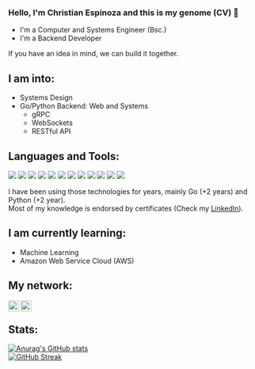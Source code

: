 ### Hello, I'm Christian Espinoza and this is my genome (CV) 👋 



- I'm a Computer and Systems Engineer (Bsc.)
- I'm a Backend Developer  

If you have an idea in mind, we can build it together.


## I am into: 
- Systems Design
- Go/Python Backend: Web and Systems
  - gRPC 
  - WebSockets 
  - RESTful API

## Languages and Tools:  

<img src = "https://img.shields.io/badge/Go-00ADD8?style=flat&logo=go&logoColor=white"> <img src = "https://img.shields.io/badge/Python-3776AB?style=flat&logo=python&logoColor=white">
<img src="https://img.shields.io/badge/Docker-blue?style=flat&logo=docker&logoColor=white">
<img src="https://img.shields.io/badge/FastAPI-00ADD8?style=flat&logo=fastapi&logoColor=white">
<img src="https://img.shields.io/badge/MongoDB-4EA94B?style=flat&logo=mongodb&logoColor=white">
<img src="https://img.shields.io/badge/MySQL-005C84?style=flat&logo=mysql&logoColor=white">
<img src="https://img.shields.io/badge/PostgreSQL-316192?style=flat&logo=postgresql&logoColor=white">
<img src="https://img.shields.io/badge/HTML5-E34F26?style=flat&logo=html5&logoColor=white">
<img src="https://img.shields.io/badge/CSS3-1572B6?style=flat&logo=css3&logoColor=white">
<img src="https://img.shields.io/badge/JavaScript-323330?style=flat&logo=javascript&logoColor=F7DF1E">
<img src="https://img.shields.io/badge/Git-F1502F?style=flat&logo=git&logoColor=white">
<img src="https://img.shields.io/badge/GitHub-100000?style=flat&logo=github&logoColor=white">

I have been using those technologies for years, mainly Go (+2 years) and Python (+2 year).  
Most of my knowledge is endorsed by certificates (Check my [LinkedIn](https://www.linkedin.com/in/christian-gonzalo-espinoza-cadillo-a29702234/)).



## I am currently learning:
- Machine Learning
- Amazon Web Service Cloud (AWS)

## My network:

[<img align="left" alt="Sabesan | LinkedIn" height="22px" src="https://cdn.jsdelivr.net/npm/simple-icons@v3/icons/linkedin.svg" />](https://www.linkedin.com/in/christian-espinoza-cadillo-a29702234/)
[<img align="left" alt="Sabesan | Facebook" height="22px" src="https://cdn.jsdelivr.net/npm/simple-icons@3.13.0/icons/facebook.svg" />](https://www.facebook.com/christian.espinozacadillo/)
</br>
## Stats:  

[![Anurag's GitHub stats](https://github-readme-stats.vercel.app/api?username=ChrisCodeX&show_icons=true&theme=chartreuse-dark)](https://github.com/anuraghazra/github-readme-stats)  
[![GitHub Streak](https://github-readme-streak-stats.herokuapp.com/?user=ChrisCodeX&theme=chartreuse-dark)](https://git.io/streak-stats)
